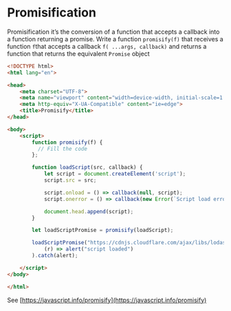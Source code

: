 # Promisification 

Promisification it’s the conversion of a function that accepts a callback into a function returning a promise.
Write a function `promisify(f)` that receives a function `f`that accepts a callback `f( ...args, callback)` and 
returns a function that returns the equivalent `Promise` object

```html
<!DOCTYPE html>
<html lang="en">

<head>
    <meta charset="UTF-8">
    <meta name="viewport" content="width=device-width, initial-scale=1.0">
    <meta http-equiv="X-UA-Compatible" content="ie=edge">
    <title>Promisify</title>
</head>

<body>
    <script>
        function promisify(f) {
          // Fill the code
        };

        function loadScript(src, callback) {
            let script = document.createElement('script');
            script.src = src;

            script.onload = () => callback(null, script);
            script.onerror = () => callback(new Error(`Script load error for ${src}`));

            document.head.append(script);
        }

        let loadScriptPromise = promisify(loadScript);

        loadScriptPromise("https://cdnjs.cloudflare.com/ajax/libs/lodash.js/4.17.11/lodash.js").then(
            (r) => alert("script loaded")
        ).catch(alert);

    </script>
</body>

</html>
```

See [https://javascript.info/promisify](https://javascript.info/promisify)
